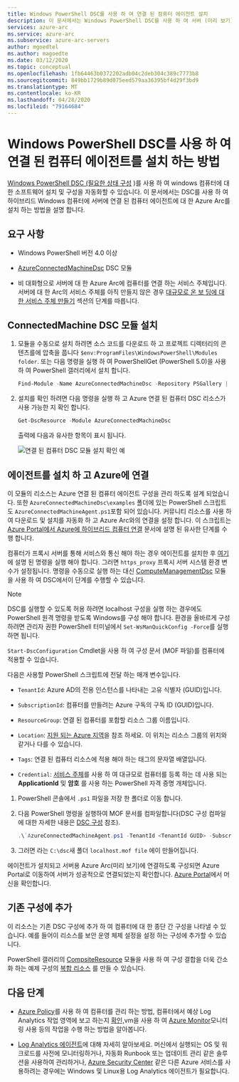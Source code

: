 ```yaml
---
title: Windows PowerShell DSC를 사용 하 여 연결 된 컴퓨터 에이전트 설치
description: 이 문서에서는 Windows PowerShell DSC를 사용 하 여 서버 (미리 보기) 용 Azure Arc를 사용 하 여 Azure에 컴퓨터를 연결 하는 방법에 대해 알아봅니다.
services: azure-arc
ms.service: azure-arc
ms.subservice: azure-arc-servers
author: mgoedtel
ms.author: magoedte
ms.date: 03/12/2020
ms.topic: conceptual
ms.openlocfilehash: 1fb64463b0372202adb04c2deb304c389c7773b8
ms.sourcegitcommit: 849bb1729b89d075eed579aa36395bf4d29f3bd9
ms.translationtype: MT
ms.contentlocale: ko-KR
ms.lasthandoff: 04/28/2020
ms.locfileid: "79164684"
---
```

# <a name="how-to-install-the-connected-machine-agent-using-windows-powershell-dsc"></a>Windows PowerShell DSC를 사용 하 여 연결 된 컴퓨터 에이전트를 설치 하는 방법

[Windows PowerShell DSC (필요한 상태 구성](https://docs.microsoft.com/powershell/scripting/dsc/getting-started/winGettingStarted?view=powershell-7) )를 사용 하 여 windows 컴퓨터에 대 한 소프트웨어 설치 및 구성을 자동화할 수 있습니다. 이 문서에서는 DSC를 사용 하 여 하이브리드 Windows 컴퓨터에 서버에 연결 된 컴퓨터 에이전트에 대 한 Azure Arc를 설치 하는 방법을 설명 합니다.

## <a name="requirements"></a>요구 사항

- Windows PowerShell 버전 4.0 이상

- [AzureConnectedMachineDsc](https://www.powershellgallery.com/packages/AzureConnectedMachineDsc/1.0.1.0) DSC 모듈

- 비 대화형으로 서버에 대 한 Azure Arc에 컴퓨터를 연결 하는 서비스 주체입니다. 서버에 대 한 Arc의 서비스 주체를 아직 만들지 않은 경우 [대규모로 온 보 딩에 대 한 서비스 주체 만들기](onboard-service-principal.md#create-a-service-principal-for-onboarding-at-scale) 섹션의 단계를 따릅니다.

## <a name="install-the-connectedmachine-dsc-module"></a>ConnectedMachine DSC 모듈 설치

1. 모듈을 수동으로 설치 하려면 소스 코드를 다운로드 하 고 프로젝트 디렉터리의 콘텐츠를에 압축을 풉니다 `$env:ProgramFiles\WindowsPowerShell\Modules folder`. 또는 다음 명령을 실행 하 여 PowerShellGet (PowerShell 5.0)을 사용 하 여 PowerShell 갤러리에서 설치 합니다.

    ```powershell
    Find-Module -Name AzureConnectedMachineDsc -Repository PSGallery | Install-Module
    ```

2. 설치를 확인 하려면 다음 명령을 실행 하 고 Azure 연결 된 컴퓨터 DSC 리소스가 사용 가능한 지 확인 합니다.

    ```powershell
    Get-DscResource -Module AzureConnectedMachineDsc
    ```

   출력에 다음과 유사한 항목이 표시 됩니다.

   ![연결 된 컴퓨터 DSC 모듈 설치 확인 예](./media/onboard-dsc/confirm-module-installation.png)

## <a name="install-the-agent-and-connect-to-azure"></a>에이전트를 설치 하 고 Azure에 연결

이 모듈의 리소스는 Azure 연결 된 컴퓨터 에이전트 구성을 관리 하도록 설계 되었습니다. 또한 `AzureConnectedMachineDsc\examples` 폴더에 있는 PowerShell 스크립트도 `AzureConnectedMachineAgent.ps1`포함 되어 있습니다. 커뮤니티 리소스를 사용 하 여 다운로드 및 설치를 자동화 하 고 Azure Arc와의 연결을 설정 합니다. 이 스크립트는 [Azure Portal에서 Azure에 하이브리드 컴퓨터 연결](onboard-portal.md) 문서에 설명 된 유사한 단계를 수행 합니다.

컴퓨터가 프록시 서버를 통해 서비스와 통신 해야 하는 경우 에이전트를 설치한 후 [여기](onboard-portal.md#configure-the-agent-proxy-setting)에 설명 된 명령을 실행 해야 합니다. 그러면 `https_proxy` 프록시 서버 시스템 환경 변수가 설정됩니다. 명령을 수동으로 실행 하는 대신 [ComputeManagementDsc](https://www.powershellgallery.com/packages/ComputerManagementDsc/6.0.0.0) 모듈을 사용 하 여 DSC에서이 단계를 수행할 수 있습니다.

>[!NOTE]
>DSC를 실행할 수 있도록 허용 하려면 localhost 구성을 실행 하는 경우에도 PowerShell 원격 명령을 받도록 Windows를 구성 해야 합니다. 환경을 올바르게 구성하려면 관리자 권한 PowerShell 터미널에서 `Set-WsManQuickConfig -Force`를 실행하면 됩니다.
>

`Start-DscConfiguration` Cmdlet을 사용 하 여 구성 문서 (MOF 파일)를 컴퓨터에 적용할 수 있습니다.

다음은 사용할 PowerShell 스크립트에 전달 하는 매개 변수입니다.

- `TenantId`: Azure AD의 전용 인스턴스를 나타내는 고유 식별자 (GUID)입니다.

- `SubscriptionId`: 컴퓨터를 만들려는 Azure 구독의 구독 ID (GUID)입니다.

- `ResourceGroup`: 연결 된 컴퓨터를 포함할 리소스 그룹 이름입니다.

- `Location`: [지원 되는 Azure 지역](overview.md#supported-regions)을 참조 하세요. 이 위치는 리소스 그룹의 위치와 같거나 다를 수 있습니다.

- `Tags`: 연결 된 컴퓨터 리소스에 적용 해야 하는 태그의 문자열 배열입니다.

- `Credential`: [서비스 주체](onboard-service-principal.md)를 사용 하 여 대규모로 컴퓨터를 등록 하는 데 사용 되는 **ApplicationId** 및 **암호** 를 사용 하는 PowerShell 자격 증명 개체입니다. 

1. PowerShell 콘솔에서 `.ps1` 파일을 저장 한 폴더로 이동 합니다.

2. 다음 PowerShell 명령을 실행하여 MOF 문서를 컴파일합니다(DSC 구성 컴파일에 대한 자세한 내용은 [DSC 구성](https://docs.microsoft.com/powershell/scripting/dsc/configurations/configurations?view=powershell-7) 참조).

    ```powershell
    .\`AzureConnectedMachineAgent.ps1 -TenantId <TenantId GUID> -SubscriptionId <SubscriptionId GUID> -ResourceGroup '<ResourceGroupName>' -Location '<LocationName>' -Tags '<Tag>' -Credential <psCredential>
    ```

3. 그러면 라는 `C:\dsc`새 폴더 `localhost.mof file` 에이 만들어집니다.

에이전트가 설치되고 서버용 Azure Arc(미리 보기)에 연결하도록 구성되면 Azure Portal로 이동하여 서버가 성공적으로 연결되었는지 확인합니다. [Azure Portal](https://aka.ms/hybridmachineportal)에서 머신을 확인합니다.

## <a name="adding-to-existing-configurations"></a>기존 구성에 추가

이 리소스는 기존 DSC 구성에 추가 하 여 컴퓨터에 대 한 종단 간 구성을 나타낼 수 있습니다. 예를 들어이 리소스를 보안 운영 체제 설정을 설정 하는 구성에 추가할 수 있습니다.

PowerShell 갤러리의 [CompsiteResource](https://www.powershellgallery.com/packages/compositeresource/0.4.0) 모듈을 사용 하 여 구성 결합을 더욱 간소화 하는 예제 구성의 [복합 리소스](https://docs.microsoft.com/powershell/scripting/dsc/resources/authoringResourceComposite?view=powershell-7) 를 만들 수 있습니다.

## <a name="next-steps"></a>다음 단계

- [Azure Policy](../../governance/policy/overview.md)를 사용 하 여 컴퓨터를 관리 하는 방법, 컴퓨터에서 예상 Log Analytics 작업 영역에 보고 하는지 [확인,](../../governance/policy/concepts/guest-configuration.md)vm을 사용 하 여 [Azure Monitor](../../azure-monitor/insights/vminsights-enable-at-scale-policy.md)모니터링 사용 등의 작업을 수행 하는 방법을 알아봅니다.

- [Log Analytics 에이전트](../../azure-monitor/platform/log-analytics-agent.md)에 대해 자세히 알아보세요. 머신에서 실행되는 OS 및 워크로드를 사전에 모니터링하거나, 자동화 Runbook 또는 업데이트 관리 같은 솔루션을 사용하여 관리하거나, [Azure Security Center](../../security-center/security-center-intro.md) 같은 다른 Azure 서비스를 사용하려는 경우에는 Windows 및 Linux용 Log Analytics 에이전트가 필요합니다.